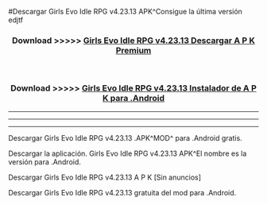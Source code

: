 #Descargar Girls Evo Idle RPG v4.23.13  APK^Consigue la última versión edjtf



<div align="center">
<h3>Download >>>>> <a href="https://es-sites.web.app/?es= Girls Evo Idle RPG v4.23.13 ">Girls Evo Idle RPG v4.23.13  Descargar A P K Premium</a></h3><br>

<h3>Download >>>>> <a href="https://es-sites.web.app/?es= Girls Evo Idle RPG v4.23.13 ">Girls Evo Idle RPG v4.23.13  Instalador de A P K para .Android</a></h3>
</div>


----------------------------------------------------------

----------------------------------------------------------

----------------------------------------------------------

Descargar Girls Evo Idle RPG v4.23.13  .APK^MOD^ para .Android gratis.

Descargar la aplicación. Girls Evo Idle RPG v4.23.13  APK^El nombre es la versión para .Android.

Descargar Girls Evo Idle RPG v4.23.13  A P K [Sin anuncios]

Descargar Girls Evo Idle RPG v4.23.13  gratuita del mod para .Android.